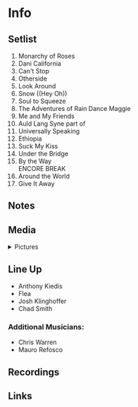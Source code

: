# Info

## Setlist

1. Monarchy of Roses
2. Dani California
3. Can't Stop
4. Otherside
5. Look Around
6. Snow ((Hey Oh))
7. Soul to Squeeze
8. The Adventures of Rain Dance Maggie
9. Me and My Friends
10. Auld Lang Syne part of
11. Universally Speaking
12. Ethiopia
13. Suck My Kiss
14. Under the Bridge
15. By the Way
<br> ENCORE BREAK
16. Around the World
17. Give It Away

## Notes

## Media 

<details>
  <summary>Pictures</summary>
  <!--<img alt="Setlist" title="Setlist" src="_.jpg" height="200" />
  <img alt="Flyer" title="Flyer" src="_.jpg" height="200" />-->
</details>

## Line Up

* Anthony Kiedis
* Flea
* Josh Klinghoffer
* Chad Smith

### Additional Musicians:

* Chris Warren  
* Mauro Refosco

## Recordings

## Links
